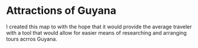 # Attractions of Guyana

I created this map to with the hope that it would provide the average traveler with a tool that would allow for easier means of researching and arranging tours acrros Guyana. 
